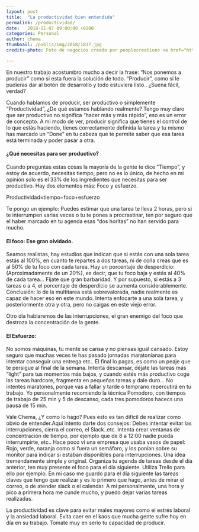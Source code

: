 ```yaml
---
layout: post
title:  "La productividad bien entendida"
permalink: /productividad/
date:   2018-11-07 09:00:00 +0200
categories: Personal
author: chema
thumbnail: /public/img/2018/1837.jpg
credits-photo: Foto de negocios creado por peoplecreations <a href="https://www.freepik.es/fotos-vectores-gratis/negocios">- www.freepik.es</a>

---
```

En nuestro trabajo acostumbro mucho a decir la frase: “Nos ponemos a producir” como si esta fuera la solución de todo. “Producir”, como si le pudieras dar al botón de desarrollo y todo estuviera listo.. ¿Suena fácil, verdad?

Cuando hablamos de producir, ser productivo o simplemente “Productividad”, ¿De qué estamos hablando realmente? Tengo muy claro que ser productivo no significa “hacer más y más rápido”, eso es un error de concepto. A mi modo de ver, producir significa que tienes el control de lo que estás haciendo, tienes correctamente definida la tarea y tu mismo has marcado un “Done” en tu cabeza que te permite saber que esa tarea está terminada y poder pasar a otra. 

<h4>¿Qué necesitas para ser productivo?</h4>
Cuando preguntas estas cosas la mayoría de la gente te dice “Tiempo”, y estoy de acuerdo, necesitas tiempo, pero no es lo único, de hecho en mi opinión solo es el 33% de los ingredientes que necesitas para ser productivo. Hay dos elementos más: Foco y esfuerzo.

Productividad=tiempo+foco+esfuerzo

Te pongo un ejemplo: Puedes estimar que una tarea te lleva 2 horas, pero si te interrumpen varias veces o tu te pones a procrastinar, ten por seguro que el haber marcado en tu agenda esas “dos horitas” no han servido para mucho.  

<h4>El foco: Ese gran olvidado.</h4>
Seamos realistas, hay estudios que indican que si estás con una sola tarea estás al 100%, en cuanto te repartes a dos tareas, ni de coña creas que es al 50% de tu foco con cada tarea.  Hay un porcentaje de desperdicio: (Aproximadamente de un 20%), es decir, que tu foco baja y estás al 40% de cada tarea… Fíjate que gran barbaridad. Y por supuesto, si estás a 3 tareas o a 4, el porcentaje de desperdicio se aumenta considerablemente. Conclusión: lo de la multitarea está sobrevalorada, nadie realmente es capaz de hacer eso en este mundo. Intenta enfocarte a una sola tarea, y posteriormente otra y otra, pero no caigas en este viejo error. 

Otro día hablaremos de las interrupciones, el gran enemigo del foco que destroza la concentración de la gente. 

<h4>El Esfuerzo:</h4>
No somos máquinas, tu mente se cansa y no piensas igual cansado. Estoy seguro que muchas veces te has pasado jornadas maratonianas para intentar conseguir una entrega etc.. El final lo pagas, es como un peaje que te persigue al final de la semana. Intenta descansar, déjate las tareas más “light” para tus momentos más bajos, y cuando estés más productivo coge las tareas hardcore, fragmenta en pequeñas tareas y dale duro… No intentes maratones, porque vas a fallar y tarde o temprano repercutirá en tu trabajo. Yo personalmente recomiendo la técnica Pomodoro, con tiempos de trabajo de 25 min y 5 de descanso, cada tres pomodoros hacecs una pausa de 15 min. 

Vale Chema, ¿Y como lo hago? Pues esto es tan difícil de realizar como obvio de entender.Aquí intento darte dos consejos:
Debes intentar evitar las interrupciones, cierra el correo, el Slack..etc. Intenta crear ventanas de concentración de tiempo, por ejemplo que de 8 a 12:00 nadie pueda interrumpirte, etc.. Hace poco vi una empresa que usaba vasos de papel: Rojo, verde, naranja como si fuera un semáforo, y los ponían sobre su monitor para indicar si estaban disponibles para interrupciones. Una idea tremendamente simple y original.
Organiza tu agenda de tareas desde el día anterior, ten muy presente el foco para el día siguiente. Utiliza Trello para ello por ejemplo. En mi caso me guardo para el día siguiente las tareas claves que tengo que realizar y es lo primero que hago, antes de mirar el correo, o de atender slack o el calendar. A mi personalmente, una hora y pico a primera hora me cunde mucho, y puedo dejar varias tareas realizadas. 


La productividad es clave para evitar males mayores como el estrés laboral y la ansiedad laboral. Evita caer en el kaos que mucha gente sufre hoy en día en su trabajo. Tomate muy en serio tu capacidad de producir.
